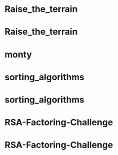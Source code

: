 # Raise_the_terrain
# Raise_the_terrain
# monty
# sorting_algorithms
# sorting_algorithms
# RSA-Factoring-Challenge
# RSA-Factoring-Challenge
